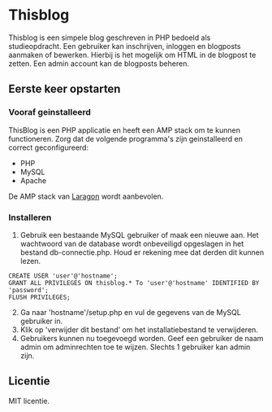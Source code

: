 # Thisblog

Thisblog is een simpele blog geschreven in PHP bedoeld als studieopdracht. Een gebruiker kan inschrijven, inloggen en blogposts aanmaken of bewerken. Hierbij is het mogelijk om HTML in de blogpost te zetten. Een admin account kan de blogposts beheren.

## Eerste keer opstarten

### Vooraf geinstalleerd
ThisBlog is een PHP applicatie en heeft een AMP stack om te kunnen functioneren. Zorg dat de volgende programma's zijn geinstalleerd en correct geconfigureerd:

- PHP
- MySQL
- Apache

De AMP stack van [Laragon](https://laragon.org) wordt aanbevolen.

### Installeren
1. Gebruik een bestaande MySQL gebruiker of maak een nieuwe aan. Het wachtwoord van de database wordt onbeveiligd opgeslagen in het bestand db-connectie.php. Houd er rekening mee dat derden dit kunnen lezen.
```
CREATE USER 'user'@'hostname';
GRANT ALL PRIVILEGES ON thisblog.* To 'user'@'hostname' IDENTIFIED BY 'password';
FLUSH PRIVILEGES;
```
2. Ga naar 'hostname'/setup.php en vul de gegevens van de MySQL gebruiker in.
3. Klik op 'verwijder dit bestand' om het installatiebestand te verwijderen.
4. Gebruikers kunnen nu toegevoegd worden. Geef een gebruiker de naam admin om adminrechten toe te wijzen. Slechts 1 gebruiker kan admin zijn.

## Licentie

MIT licentie.